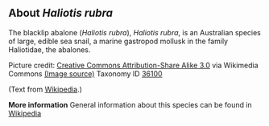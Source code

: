 **About *Haliotis rubra***
-------------------------
The blacklip abalone (*Haliotis rubra*), *Haliotis rubra*, is an 
Australian species of large, edible sea snail, a marine gastropod 
mollusk in the family Haliotidae, the abalones.


Picture credit: [Creative Commons Attribution-Share Alike 3.0](https://creativecommons.org/licenses/by-sa/3.0) via Wikimedia Commons [(Image source)](https://en.wikipedia.org/wiki/File:Blacklip_abalone.jpg)
Taxonomy ID [36100](https://www.uniprot.org/taxonomy/36100)

(Text from [Wikipedia](https://en.wikipedia.org/).)

**More information**
General information about this species can be found in [Wikipedia](https://en.wikipedia.org/wiki/Haliotis_rubra)
